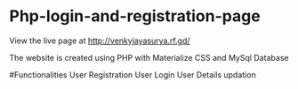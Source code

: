 # Php-login-and-registration-page

View the live page at http://venkyjayasurya.rf.gd/

The website is created using PHP with Materialize CSS and MySql Database

#Functionalities
  User Registration
  User Login
  User Details updation
